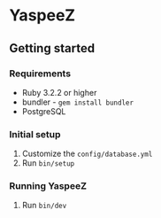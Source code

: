 # YaspeeZ

## Getting started

### Requirements

- Ruby 3.2.2 or higher
- bundler - `gem install bundler`
- PostgreSQL

### Initial setup

1. Customize the `config/database.yml`
1. Run `bin/setup`

### Running YaspeeZ

1. Run `bin/dev`

